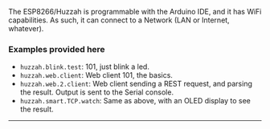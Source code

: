 The ESP8266/Huzzah is programmable with the Arduino IDE, and it has WiFi capabilities.
As such, it can connect to a Network (LAN or Internet, whatever).

### Examples provided here
- `huzzah.blink.test`: 101, just blink a led.
- `huzzah.web.client`: Web client 101, the basics.
- `huzzah.web.2.client`: Web client sending a REST request, and parsing the result. Output is sent to the Serial console.
- `huzzah.smart.TCP.watch`: Same as above, with an OLED display to see the result.

---
